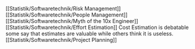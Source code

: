 [[Statistik/Softwaretechnik/Risk Management]] 
[[Statistik/Softwaretechnik/People Management]]
[[Statistik/Softwaretechnik/Myth of the 10x Engineer]]
[[Statistik/Softwaretechnik/Effort Estimation]]
Cost Estimation is debatable some say that estimates are valuable while others think it is useless.
[[Statistik/Softwaretechnik/Project Planning]]
